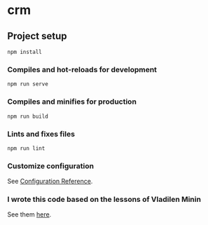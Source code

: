 # crm

## Project setup
```
npm install
```

### Compiles and hot-reloads for development
```
npm run serve
```

### Compiles and minifies for production
```
npm run build
```

### Lints and fixes files
```
npm run lint
```

### Customize configuration
See [Configuration Reference](https://cli.vuejs.org/config/).

### I wrote this code based on the lessons of Vladilen Minin
See them [here](https://www.youtube.com/playlist?list=PLqKQF2ojwm3njNpksFCi8o-_c-9Vva_W0).
